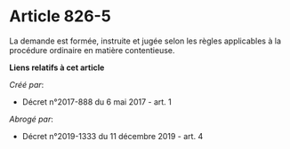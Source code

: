 # Article 826-5

La demande est formée, instruite et jugée selon les règles applicables à la procédure ordinaire en matière contentieuse.

**Liens relatifs à cet article**

_Créé par_:

  - Décret n°2017-888 du 6 mai 2017 - art. 1

_Abrogé par_:

  - Décret n°2019-1333 du 11 décembre 2019 - art. 4
